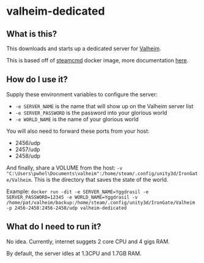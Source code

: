# valheim-dedicated

## What is this?
This downloads and starts up a dedicated server for [Valheim](https://www.valheimgame.com/).

This is based off of [steamcmd](https://hub.docker.com/r/cm2network/steamcmd/) docker image, more documentation [here](https://developer.valvesoftware.com/wiki/SteamCMD).

## How do I use it?
Supply these environment variables to configure the server:
- `-e SERVER_NAME` is the name that will show up on the Valheim server list
- `-e SERVER_PASSWORD` is the password into your glorious world
- `-e WORLD_NAME` is the name of your glorious world

You will also need to forward these ports from your host:
- 2456/udp
- 2457/udp
- 2458/udp

And finally, share a VOLUME from the host: `-v "C:\Users\pwhel\Documents\valheim":/home/steam/.config/unity3d/IronGate/Valheim`. This is the directory that saves the state of the world.

Example: `docker run -dit -e SERVER_NAME=Yggdrasil -e SERVER_PASSWORD=12345 -e WORLD_NAME=Yggdrasil -v /home/pat/valheim/backup:/home/steam/.config/unity3d/IronGate/Valheim -p 2456-2458:2456-2458/udp valheim-dedicated`

## What do I need to run it?
No idea.  Currently, internet suggets 2 core CPU and 4 gigs RAM.

By default, the server idles at 1.3CPU and 1.7GB RAM.

